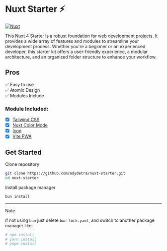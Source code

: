 # Nuxt Starter ⚡️

[nuxt-src]: https://img.shields.io/badge/Nuxt-18181B?logo=nuxt.js
[nuxt-href]: https://nuxt.com

[![Nuxt][nuxt-src]][nuxt-href]

This Nuxt 4 Starter is a robust foundation for web development projects. It provides a wide array of features and modules to streamline your development process. Whether you're a beginner or an experienced developer, this starter kit offers a user-friendly experience, a modular architecture, and an organized folder structure to enhance your workflow.

## Pros

✅ Easy to use\
✅ Atomic Design\
✅ Modules Include

### Module Included:

- [x] [Tailwind CSS](https://nuxt.com/modules/tailwindcss)
- [x] [Nuxt Color Mode](https://nuxt.com/modules/color-mode)
- [x] [Icon](https://nuxt.com/modules/icon)
- [x] [Vite PWA](https://nuxt.com/modules/vite-pwa-nuxt)

## Get Started

Clone repository

```bash
git clone https://github.com/adydetra/nuxt-starter.git
cd nuxt-starter
```

Install package manager

```bash
bun install
```

---

> [!NOTE]
> if not using `bun` just delete `bun-lock.yaml`, and switch to another package manager like:

```bash
# npm install
# yarn install
# pnpm install
```
